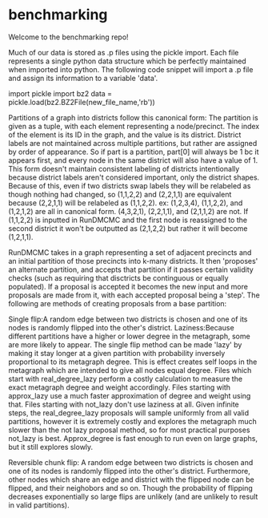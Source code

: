 # benchmarking
Welcome to the benchmarking repo!

Much of our data is stored as .p files using the pickle import. Each file represents a single python
data structure which be perfectly maintained when imported into python. The following code snippet
will import a .p file and assign its information to a variable 'data'.

import pickle
import bz2
data = pickle.load(bz2.BZ2File(new_file_name,'rb'))


Partitions of a graph into districts follow this canonical form:
The partition is given as a tuple, with each element representing a node/precinct. The index of the 
element is its ID in the graph, and the value is its district. District labels are not maintained
across multiple partitions, but rather are assigned by order of appearance. So if part is a partition,
part[0] will always be 1 bc it appears first, and every node in the same district will also have a value 
of 1. This form doesn't maintain consistent labeling of districts intentionally because district 
labels aren't considered important, only the district shapes. Because of this, even if two districts
swap labels they will be relabeled as though nothing had changed, so (1,1,2,2) and (2,2,1,1) are 
equivalent because (2,2,1,1) will be relabeled as (1,1,2,2).
ex: (1,2,3,4), (1,1,2,2), and (1,2,1,2) are all in canonical form.
(4,3,2,1), (2,2,1,1), and (2,1,1,2) are not.
If (1,1,2,2) is inputted in RunDMCMC and the first node is reassigned to the second district
it won't be outputted as (2,1,2,2) but rather it will become (1,2,1,1). 


RunDMCMC takes in a graph representing a set of adjacent precincts and an initial partition of those
precincts into k-many districts. It then 'proposes' an alternate partition, and accepts that partition
if it passes certain validity checks (such as requiring that disctricts be continguous or equally
populated). If a proposal is accepted it becomes the new input and more proposals are made from it,
with each accepted proposal being a 'step'. The following are methods of creating proposals from
a base partition:

Single flip:A random edge between two districts is chosen and one of its nodes is randomly flipped
	into the other's district.
	Laziness:Because different partitions have a higher or lower degree in the metagraph,
	some are more likely to appear. The single flip method can be made 'lazy' by making it
	stay longer at a given partition with probability inversely proportional to its metagraph
	degree. This is effect creates self loops in the metagraph which are intended to give all
	nodes equal degree. Files which start with real_degree_lazy perform a costly calculation
	to measure the exact metagraph degree and weight accordingly. Files starting with 
	approx_lazy use a much faster approximation of degree and weight using that. Files starting
	with not_lazy don't use laziness at all. Given infinite steps, the real_degree_lazy proposals
	will sample uniformly from all valid partitions, however it is extremely costly and 
	explores the metagraph much slower than the not lazy proposal method, so for most 
	practical purposes not_lazy is best. Approx_degree is fast enough to run even on large 
	graphs, but it still explores slowly.

Reversible chunk flip: A random edge between two districts is chosen and one of its nodes is randomly
	flipped into the other's district. Furthermore, other nodes which share an edge and district
	with the flipped node can be flipped, and their neighobors and so on. Though the probability
	of flipping decreases exponentially so large flips are unlikely (and are unlikely to result in
	valid partitions).
